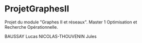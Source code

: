 # ProjetGraphesII
Projet du module "Graphes II et réseaux".
Master 1 Optimisation et Recherche Opérationnelle.

BAUSSAY Lucas
NICOLAS-THOUVENIN Jules
